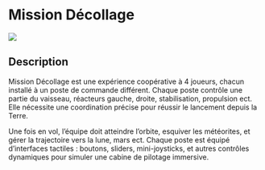 # Mission Décollage

<!-- Bannderole / Bande-annonce -->
![]( https://placehold.co/600x400?text=banderole-bande-annonce)

## Description

<!-- Présentation de ce qu'est ce site et résumé du projet en un paragraphe, toujours à jour-->
Mission Décollage est une expérience coopérative à 4 joueurs, chacun installé à un poste de commande différent. Chaque poste contrôle une partie du vaisseau, réacteurs gauche, droite, stabilisation, propulsion ect. Elle nécessite une coordination précise pour réussir le lancement depuis la Terre.

Une fois en vol, l’équipe doit atteindre l’orbite, esquiver les météorites, et gérer la trajectoire vers la lune, mars ect. Chaque poste est équipé d’interfaces tactiles : boutons, sliders, mini-joysticks, et autres contrôles dynamiques pour simuler une cabine de pilotage immersive.